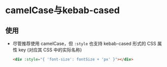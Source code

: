 # camelCase与kebab-cased

## 使用

+ 尽管推荐使用 camelCase，但 `:style` 也支持 kebab-cased 形式的 CSS 属性 key (对应其 CSS 中的实际名称)

  ```html
  <div :style="{ 'font-size': fontSize + 'px' }"></div>
  ```

